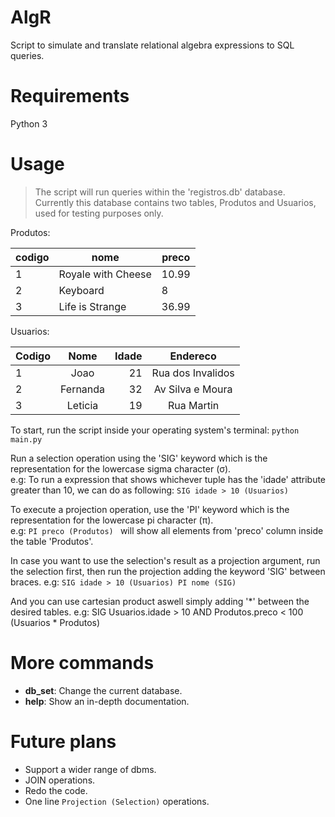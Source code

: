 # AlgR
Script to simulate and translate relational algebra expressions to SQL queries.

# Requirements
Python 3

# Usage
> The script will run queries within the 'registros.db' database.
> Currently this database contains two tables, Produtos and Usuarios, used for testing purposes only.
 
 
Produtos:

| codigo | nome               | preco |
|--------|--------------------|-------|
| 1      | Royale with Cheese | 10.99 |
| 2      | Keyboard           | 8     |
| 3      | Life is Strange    | 36.99 |
 
Usuarios:

| Codigo | Nome | Idade  | Endereco | 
| ---- |:-------:| -----:|:-------------:|
| 1 | Joao | 21 | Rua dos Invalidos |
| 2 | Fernanda | 32 | Av Silva e Moura |
| 3 | Leticia | 19 | Rua Martin |

To start, run the script inside your operating system's terminal:
```python main.py```

Run a selection operation using the 'SIG' keyword which is the representation for the lowercase sigma character (σ).  
e.g: To run a expression that shows whichever tuple has the 'idade' attribute greater than 10, we can do as following:
```SIG idade > 10 (Usuarios)```

To execute a projection operation, use the 'PI' keyword which is the representation for the lowercase pi character (π).  
e.g: ```PI preco (Produtos) ``` will show all elements from 'preco' column inside the table 'Produtos'.

In case you want to use the selection's result as a projection argument, run the selection first, then run the projection adding the keyword 'SIG' between braces.
e.g: ```SIG idade > 10 (Usuarios)
         PI nome (SIG) ```

And you can use cartesian product aswell simply adding '*' between the desired tables.
e.g: SIG Usuarios.idade > 10 AND Produtos.preco < 100 (Usuarios * Produtos)

# More commands
* __db_set__: Change the current database.
* __help__: Show an in-depth documentation.

# Future plans
* Support a wider range of dbms.
* JOIN operations.
* Redo the code.
* One line ```Projection (Selection)``` operations.
